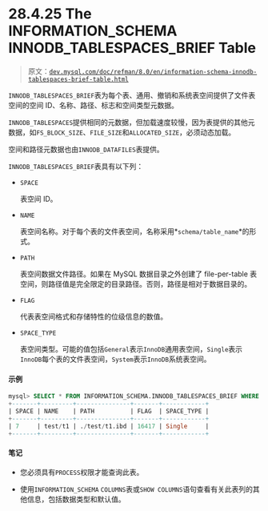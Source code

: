 # 28.4.25 The INFORMATION_SCHEMA INNODB_TABLESPACES_BRIEF Table

> 原文：[`dev.mysql.com/doc/refman/8.0/en/information-schema-innodb-tablespaces-brief-table.html`](https://dev.mysql.com/doc/refman/8.0/en/information-schema-innodb-tablespaces-brief-table.html)

`INNODB_TABLESPACES_BRIEF`表为每个表、通用、撤销和系统表空间提供了文件表空间的空间 ID、名称、路径、标志和空间类型元数据。

`INNODB_TABLESPACES`提供相同的元数据，但加载速度较慢，因为表提供的其他元数据，如`FS_BLOCK_SIZE`、`FILE_SIZE`和`ALLOCATED_SIZE`，必须动态加载。

空间和路径元数据也由`INNODB_DATAFILES`表提供。

`INNODB_TABLESPACES_BRIEF`表具有以下列：

+   `SPACE`

    表空间 ID。

+   `NAME`

    表空间名称。对于每个表的文件表空间，名称采用*`schema/table_name`*的形式。

+   `PATH`

    表空间数据文件路径。如果在 MySQL 数据目录之外创建了 file-per-table 表空间，则路径值是完全限定的目录路径。否则，路径是相对于数据目录的。

+   `FLAG`

    代表表空间格式和存储特性的位级信息的数值。

+   `SPACE_TYPE`

    表空间类型。可能的值包括`General`表示`InnoDB`通用表空间，`Single`表示`InnoDB`每个表的文件表空间，`System`表示`InnoDB`系统表空间。

#### 示例

```sql
mysql> SELECT * FROM INFORMATION_SCHEMA.INNODB_TABLESPACES_BRIEF WHERE SPACE = 7;
+-------+---------+---------------+-------+------------+
| SPACE | NAME    | PATH          | FLAG  | SPACE_TYPE |
+-------+---------+---------------+-------+------------+
| 7     | test/t1 | ./test/t1.ibd | 16417 | Single     |
+-------+---------+---------------+-------+------------+
```

#### 笔记

+   您必须具有`PROCESS`权限才能查询此表。

+   使用`INFORMATION_SCHEMA` `COLUMNS`表或`SHOW COLUMNS`语句查看有关此表列的其他信息，包括数据类型和默认值。
